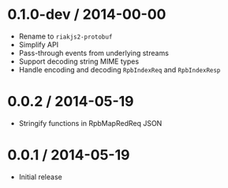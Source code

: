 0.1.0-dev / 2014-00-00
==================

  * Rename to `riakjs2-protobuf`
  * Simplify API
  * Pass-through events from underlying streams
  * Support decoding string MIME types
  * Handle encoding and decoding `RpbIndexReq` and `RpbIndexResp`


0.0.2 / 2014-05-19
==================

  * Stringify functions in RpbMapRedReq JSON


0.0.1 / 2014-05-19
==================

  * Initial release
